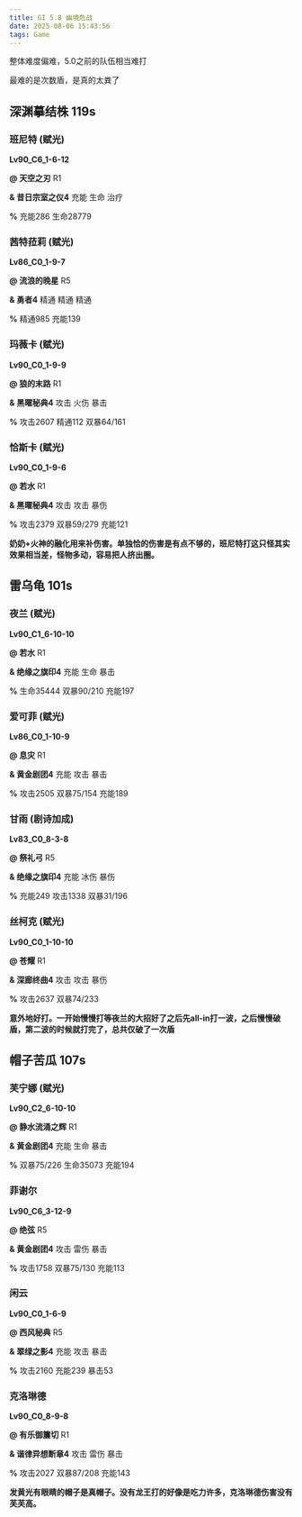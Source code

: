 ```yaml
---
title: GI 5.8 幽境危战
date: 2025-08-06 15:43:56
tags: Game
---
```




整体难度偏难，5.0之前的队伍相当难打

最难的是次数盾，是真的太粪了

<!--more-->

## 深渊摹结株 119s

### 班尼特 (赋光)

**Lv90_C6_1-6-12**

**@ 天空之刃** R1

**& 昔日宗室之仪4**  充能  生命  治疗

**%** 充能286 生命28779

### 茜特菈莉 (赋光)

**Lv86_C0_1-9-7**

**@ 流浪的晚星** R5

**& 勇者4**   精通  精通  精通

**%** 精通985 充能139

### 玛薇卡 (赋光)

**Lv90_C0_1-9-9**

**@ 狼的末路** R1

**& 黑曜秘典4**  攻击 火伤 暴击

**%** 攻击2607 精通112 双暴64/161

### 恰斯卡 (赋光)

**Lv90_C0_1-9-6**

**@ 若水** R1

**& 黑曜秘典4**  攻击 攻击 暴伤

**%** 攻击2379 双暴59/279 充能121



**奶奶+火神的融化用来补伤害。单独恰的伤害是有点不够的，班尼特打这只怪其实效果相当差，怪物多动，容易把人挤出圈。**



## 雷乌龟 101s

### 夜兰 (赋光)

**Lv90_C1_6-10-10**

**@ 若水** R1

**& 绝缘之旗印4**  充能  生命  暴击

**%** 生命35444 双暴90/210 充能197

### 爱可菲 (赋光)

**Lv86_C0_1-10-9**

**@ 息灾** R1 

**& 黄金剧团4**  充能  攻击  暴击

**%** 攻击2505 双暴75/154 充能189

### 甘雨 (剧诗加成)

**Lv83_C0_8-3-8**

**@ 祭礼弓** R5

**& 绝缘之旗印4**  充能  冰伤  暴伤

**%** 充能249 攻击1338 双暴31/196 

### 丝柯克 (赋光)

**Lv90_C0_1-10-10**

**@ 苍耀** R1

**& 深廊终曲4**  攻击  攻击  暴伤

**%** 攻击2637 双暴74/233



**意外地好打。一开始慢慢打等夜兰的大招好了之后先all-in打一波，之后慢慢破盾，第二波的时候就打完了，总共仅破了一次盾**



## 帽子苦瓜 107s

### 芙宁娜 (赋光)

**Lv90_C2_6-10-10**

**@ 静水流涌之辉** R1

**& 黄金剧团4**  充能  生命  暴击

**%** 双暴75/226 生命35073 充能194 

### 菲谢尔

**Lv90_C6_3-12-9**

**@ 绝弦** R5 

**& 黄金剧团4**  攻击 雷伤 暴击

**%** 攻击1758 双暴75/130 充能113

### 闲云

**Lv90_C0_1-6-9**

**@ 西风秘典** R5

**& 翠绿之影4**   充能 攻击 暴击

**%** 攻击2160 充能239 暴击53

### 克洛琳德

**Lv90_C0_8-9-8**

**@ 有乐御簾切** R1

**& 谐律异想断章4**  攻击 雷伤 暴击

**%** 攻击2027 双暴87/208 充能143



**发黄光有眼睛的帽子是真帽子。没有龙王打的好像是吃力许多，克洛琳德伤害没有芙芙高。**
